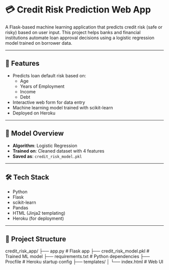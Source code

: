# 💳 Credit Risk Prediction Web App

A Flask-based machine learning application that predicts credit risk (safe or risky) based on user input. This project helps banks and financial institutions automate loan approval decisions using a logistic regression model trained on borrower data.

---

## 🚀 Features

- Predicts loan default risk based on:
  - Age
  - Years of Employment
  - Income
  - Debt
- Interactive web form for data entry
- Machine learning model trained with scikit-learn
- Deployed on Heroku

---

## 🧠 Model Overview

- **Algorithm**: Logistic Regression
- **Trained on**: Cleaned dataset with 4 features
- **Saved as**: `credit_risk_model.pkl`

---

## 🛠 Tech Stack

- Python
- Flask
- scikit-learn
- Pandas
- HTML (Jinja2 templating)
- Heroku (for deployment)

---

## 📁 Project Structure

credit_risk_app/
├── app.py # Flask app
├── credit_risk_model.pkl # Trained ML model
├── requirements.txt # Python dependencies
├── Procfile # Heroku startup config
├── templates/
│ └── index.html # Web UI
